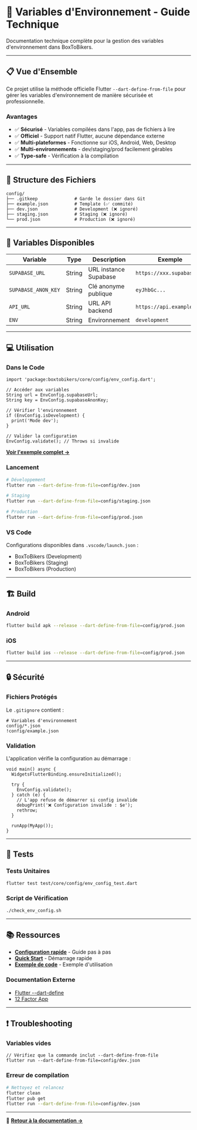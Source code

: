 # 🔧 Variables d'Environnement - Guide Technique

Documentation technique complète pour la gestion des variables d'environnement dans BoxToBikers.

---

## 📋 Vue d'Ensemble

Ce projet utilise la méthode officielle Flutter `--dart-define-from-file` pour gérer les variables d'environnement de manière sécurisée et professionnelle.

### Avantages

- ✅ **Sécurisé** - Variables compilées dans l'app, pas de fichiers à lire
- ✅ **Officiel** - Support natif Flutter, aucune dépendance externe
- ✅ **Multi-plateformes** - Fonctionne sur iOS, Android, Web, Desktop
- ✅ **Multi-environnements** - dev/staging/prod facilement gérables
- ✅ **Type-safe** - Vérification à la compilation

---

## 📁 Structure des Fichiers

```
config/
├── .gitkeep              # Garde le dossier dans Git
├── example.json          # Template (✅ commité)
├── dev.json              # Development (❌ ignoré)
├── staging.json          # Staging (❌ ignoré)
└── prod.json             # Production (❌ ignoré)
```

---

## 🔑 Variables Disponibles

| Variable | Type | Description | Exemple |
|----------|------|-------------|---------|
| `SUPABASE_URL` | String | URL instance Supabase | `https://xxx.supabase.co` |
| `SUPABASE_ANON_KEY` | String | Clé anonyme publique | `eyJhbGc...` |
| `API_URL` | String | URL API backend | `https://api.example.com` |
| `ENV` | String | Environnement | `development` |

---

## 💻 Utilisation

### Dans le Code

```text
import 'package:boxtobikers/core/config/env_config.dart';

// Accéder aux variables
String url = EnvConfig.supabaseUrl;
String key = EnvConfig.supabaseAnonKey;

// Vérifier l'environnement
if (EnvConfig.isDevelopment) {
  print('Mode dev');
}

// Valider la configuration
EnvConfig.validate(); // Throws si invalide
```

**[Voir l'exemple complet →](examples/main_with_env_example.dart)**

### Lancement

```bash
# Développement
flutter run --dart-define-from-file=config/dev.json

# Staging
flutter run --dart-define-from-file=config/staging.json

# Production
flutter run --dart-define-from-file=config/prod.json
```

### VS Code

Configurations disponibles dans `.vscode/launch.json` :
- BoxToBikers (Development)
- BoxToBikers (Staging)
- BoxToBikers (Production)

---

## 🏗️ Build

### Android

```bash
flutter build apk --release --dart-define-from-file=config/prod.json
```

### iOS

```bash
flutter build ios --release --dart-define-from-file=config/prod.json
```

---

## 🔒 Sécurité

### Fichiers Protégés

Le `.gitignore` contient :
```gitignore
# Variables d'environnement
config/*.json
!config/example.json
```

### Validation

L'application vérifie la configuration au démarrage :

```text
void main() async {
  WidgetsFlutterBinding.ensureInitialized();
  
  try {
    EnvConfig.validate();
  } catch (e) {
    // L'app refuse de démarrer si config invalide
    debugPrint('❌ Configuration invalide : $e');
    rethrow;
  }
  
  runApp(MyApp());
}
```

---

## 🧪 Tests

### Tests Unitaires

```bash
flutter test test/core/config/env_config_test.dart
```

### Script de Vérification

```bash
./check_env_config.sh
```

---

## 📚 Ressources

- **[Configuration rapide](configuration.md)** - Guide pas à pas
- **[Quick Start](../getting-started/quick-start.md)** - Démarrage rapide
- **[Exemple de code](examples/main_with_env_example.dart)** - Exemple d'utilisation

### Documentation Externe

- [Flutter --dart-define](https://docs.flutter.dev/deployment/flavors)
- [12 Factor App](https://12factor.net/config)

---

## ❗ Troubleshooting

### Variables vides

```text
// Vérifiez que la commande inclut --dart-define-from-file
flutter run --dart-define-from-file=config/dev.json
```

### Erreur de compilation

```bash
# Nettoyez et relancez
flutter clean
flutter pub get
flutter run --dart-define-from-file=config/dev.json
```

---

📖 **[Retour à la documentation →](../README.md)**

